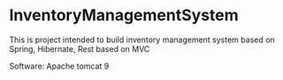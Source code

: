 # InventoryManagementSystem
This is project intended to build inventory management system based on Spring, Hibernate, Rest based on MVC

Software:
Apache tomcat 9
